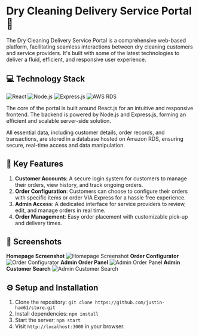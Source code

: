 
# Dry Cleaning Delivery Service Portal 🧺

The Dry Cleaning Delivery Service Portal is a comprehensive web-based platform, facilitating seamless interactions between dry cleaning customers and service providers. It's built with some of the latest technologies to deliver a fluid, efficient, and responsive user experience.
## 💻 Technology Stack

![React](https://img.shields.io/badge/-React-61DAFB?logo=react&logoColor=white&style=for-the-badge)
![Node.js](https://img.shields.io/badge/-Node.js-339933?logo=node.js&logoColor=white&style=for-the-badge)
![Express.js](https://img.shields.io/badge/-Express.js-000000?logo=express&logoColor=white&style=for-the-badge)
![AWS RDS](https://img.shields.io/badge/-AWS%20RDS-232F3E?logo=amazon-aws&logoColor=white&style=for-the-badge)

The core of the portal is built around React.js for an intuitive and responsive frontend. The backend is powered by Node.js and Express.js, forming an efficient and scalable server-side solution.

All essential data, including customer details, order records, and transactions, are stored in a database hosted on Amazon RDS, ensuring secure, real-time access and data manipulation.

## 📌 Key Features

1. **Customer Accounts**: A secure login system for customers to manage their orders, view history, and track ongoing orders.
2. **Order Configuration**: Customers can choose to configure their orders with specific items or order VIA Express for a hassle free experience. 
3. **Admin Access**: A dedicated interface for service providers to review, edit, and manage orders in real time.
4. **Order Management**: Easy order placement with customizable pick-up and delivery times.

## 📸 Screenshots
**Homepage Screenshot**
![Homepage Screenshot](https://user-images.githubusercontent.com/109255423/255767102-4ed92e1f-a426-4141-9176-1593dc1da49a.png)
**Order Configurator**
![Order Configurator](https://user-images.githubusercontent.com/109255423/255767146-a655ae5a-300d-4bfb-956b-401d5e4a0326.png)
**Admin Order Panel**
![Admin Order Panel](https://user-images.githubusercontent.com/109255423/255767910-e08f84a2-dfea-4c6f-9b6f-a316c0ecfab2.png)
**Admin Customer Search**
![Admin Customer Search](https://user-images.githubusercontent.com/109255423/255768044-eadb2c91-514a-4c12-881d-19a0e35fbf8e.png)


## ⚙️ Setup and Installation

1. Clone the repository: `git clone https://github.com/justin-ham61/store.git`
2. Install dependencies: `npm install`
3. Start the server: `npm start`
4. Visit `http://localhost:3000` in your browser.